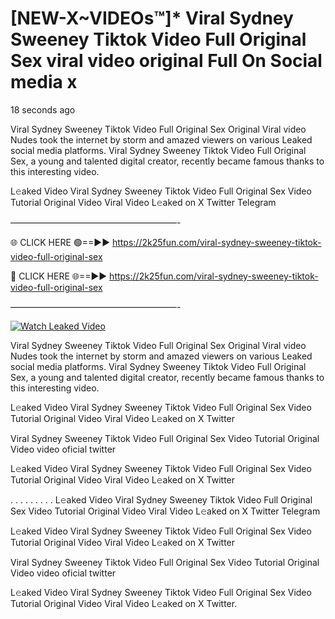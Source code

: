 # [NEW-X~VIDEOs™]* Viral Sydney Sweeney Tiktok Video Full Original Sex viral video original Full On Social media x

18 seconds ago

Viral Sydney Sweeney Tiktok Video Full Original Sex Original Viral video Nudes took the internet by storm and amazed viewers on various Leaked social media platforms. Viral Sydney Sweeney Tiktok Video Full Original Sex, a young and talented digital creator, recently became famous thanks to this interesting video.

L𝚎aked Video Viral Sydney Sweeney Tiktok Video Full Original Sex Video Tutorial Original Video Viral Video L𝚎aked on X Twitter Telegram

———————————————————-

🌐 CLICK HERE 🟢==►► https://2k25fun.com/viral-sydney-sweeney-tiktok-video-full-original-sex

🔴 CLICK HERE 🌐==►► https://2k25fun.com/viral-sydney-sweeney-tiktok-video-full-original-sex

———————————————————-

[![Watch Leaked Video](https://miro.medium.com/v2/resize:fit:828/format:webp/1*cilzJN44JGOrTw9NJCrNHA.gif "Watch Leaked Video")](https://2k25fun.com/viral-sydney-sweeney-tiktok-video-full-original-sex)

Viral Sydney Sweeney Tiktok Video Full Original Sex Original Viral video Nudes took the internet by storm and amazed viewers on various Leaked social media platforms. Viral Sydney Sweeney Tiktok Video Full Original Sex, a young and talented digital creator, recently became famous thanks to this interesting video.

L𝚎aked Video Viral Sydney Sweeney Tiktok Video Full Original Sex Video Tutorial Original Video Viral Video L𝚎aked on X Twitter

Viral Sydney Sweeney Tiktok Video Full Original Sex Video Tutorial Original Video video oficial twitter

L𝚎aked Video Viral Sydney Sweeney Tiktok Video Full Original Sex Video Tutorial Original Video Viral Video L𝚎aked on X Twitter

. . . . . . . . . L𝚎aked Video Viral Sydney Sweeney Tiktok Video Full Original Sex Video Tutorial Original Video Viral Video L𝚎aked on X Twitter Telegram

L𝚎aked Video Viral Sydney Sweeney Tiktok Video Full Original Sex Video Tutorial Original Video Viral Video L𝚎aked on X Twitter

Viral Sydney Sweeney Tiktok Video Full Original Sex Video Tutorial Original Video video oficial twitter

L𝚎aked Video Viral Sydney Sweeney Tiktok Video Full Original Sex Video Tutorial Original Video Viral Video L𝚎aked on X Twitter.
